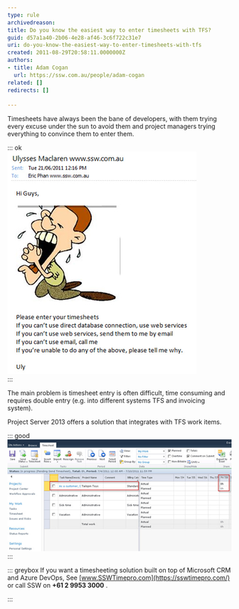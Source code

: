 ```yaml
---
type: rule
archivedreason: 
title: Do you know the easiest way to enter timesheets with TFS?
guid: d57a1a40-2b06-4e28-af46-3c6f722c31e7
uri: do-you-know-the-easiest-way-to-enter-timesheets-with-tfs
created: 2011-08-29T20:58:11.0000000Z
authors:
- title: Adam Cogan
  url: https://ssw.com.au/people/adam-cogan
related: []
redirects: []

---
```


Timesheets have always been the bane of developers, with them trying every excuse under the sun to avoid them and project managers trying everything to convince them to enter them.

<!--endintro-->

::: ok  
![Figure: Our Office Manager chasing up timesheets](chase-up-timesheets.jpg)  
:::  

The main problem is timesheet entry is often difficult, time consuming and requires double entry (e.g. into different systems TFS and invoicing system).

Project Server 2013 offers a solution that integrates with TFS work items.

::: good  
![Figure: Project Server 2013 pulls work items from TFS and updates the actual and remaining hours](tfs-timesheets.jpg)  
:::  


::: greybox
If you want a timesheeting solution built on top of Microsoft CRM and Azure DevOps, See [www.SSWTimepro.com](https://sswtimepro.com/) or call SSW on  **+61 2 9953 3000** .

:::

